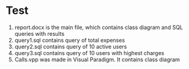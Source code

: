 # Test
1) report.docx is the main file, which contains class diagram and SQL queries with results
2) query1.sql contains query of total expenses
3) query2.sql contains query of 10 active users
4) query3.sql contains query of 10 users with highest charges
5) Calls.vpp was made in Visual Paradigm. It contains class diagram 
